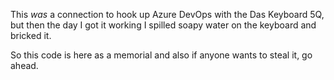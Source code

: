 This *was* a connection to hook up Azure DevOps with the Das Keyboard 5Q, but then the day I got it working I spilled soapy water on the keyboard and bricked it.

So this code is here as a memorial and also if anyone wants to steal it, go ahead.
